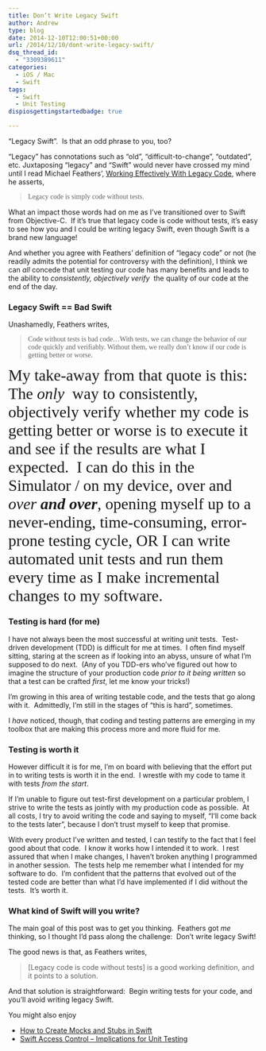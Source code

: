 ```yaml
---
title: Don’t Write Legacy Swift
author: Andrew
type: blog
date: 2014-12-10T12:00:51+00:00
url: /2014/12/10/dont-write-legacy-swift/
dsq_thread_id:
  - "3309389611"
categories:
  - iOS / Mac
  - Swift
tags:
  - Swift
  - Unit Testing
dispiosgettingstartedbadge: true

---
```

“Legacy Swift”.&nbsp; Is that an odd phrase to you, too?

“Legacy” has connotations such as “old”, “difficult-to-change”, “outdated”, etc. Juxtaposing “legacy” and “Swift” would never have crossed my mind until I read Michael Feathers’, [Working Effectively With Legacy Code][1], where he asserts,

> <font face="Thread-00004318-Id-00000000">Legacy code is simply code without tests.</font>

What an impact those words had on me as I’ve transitioned over to Swift from Objective-C.&nbsp; If it’s true that legacy code is code without tests, it’s easy to see how you and I could be writing legacy Swift, even though Swift is a brand new language!

And whether you agree with Feathers’ definition of “legacy code” or not (he readily admits the potential for controversy with the definition), I think we can _all_ concede that unit testing our code has many benefits and leads to the ability to _consistently,_&nbsp;_objectively_ _verify_&nbsp; the quality of our code at the end of the day.

### Legacy Swift == Bad Swift

Unashamedly, Feathers writes,

> <font face="Thread-00004318-Id-00000000">Code without tests is bad code…With tests, we can change the behavior of our code quickly and verifiably. Without them, we really don’t know if our code is getting better or worse.</font>

<font size="6" face="Thread-00004318-Id-00000001">My take-away from that quote is this:&nbsp; The <em>only</em>&nbsp; way to consistently, objectively verify whether my code is getting better or worse is to execute it and see if the results are what I expected.&nbsp; I can do this in the Simulator / on my device, over and <em>over</em> <strong><em>and over</em></strong>, opening myself up to a never-ending, time-consuming, error-prone testing cycle, OR I can write automated unit tests and run them every time as I make incremental changes to my software.</font>

### Testing is hard (for me)

I have not always been the most successful at writing unit tests.&nbsp; Test-driven development (TDD) is difficult for me at times.&nbsp; I often find myself sitting, staring at the screen as if looking into an abyss, unsure of what I’m supposed to do next.&nbsp; (Any of you TDD-ers who’ve figured out how to imagine the structure of your production code _prior to it being written_ so that a test can be crafted _first_, let me know your tricks!)

I’m growing in this area of writing testable code, and the tests that go along with it.&nbsp; Admittedly, I’m still in the stages of “this is hard”, sometimes.&nbsp; 

I _have_ noticed, though, that coding and testing patterns are emerging in my toolbox that are making this process more and more fluid for me.

### Testing is worth it

However difficult it is for me, I’m on board with believing that the effort put in to writing tests is worth it in the end.&nbsp; I wrestle with my code to tame it with tests _from the start_.

If I’m unable to figure out test-first development on a particular problem, I strive to write the tests as jointly with my production code as possible.&nbsp; At all costs, I try to avoid writing the code and saying to myself, “I’ll come back to the tests later”, because I don’t trust myself to keep that promise.

With every product I’ve written and tested, I can testify to the fact that I feel good about that code.&nbsp; I know it works how I intended it to work.&nbsp; I rest assured that when I make changes, I haven’t broken anything I programmed in another session.&nbsp; The tests help me remember what I intended for my software to do.&nbsp; I’m confident that the patterns that evolved out of the tested code are better than what I’d have implemented if I did without the tests.&nbsp; It’s worth it.

### What kind of Swift will you write?

The main goal of this post was to get you thinking.&nbsp; Feathers got _me_ thinking, so I thought I’d pass along the challenge:&nbsp; Don’t write legacy Swift!&nbsp; 

The good news is that, as Feathers writes, 

> [Legacy code is code without tests] is a good working definition, and it points to a solution.

And that solution is straightforward:&nbsp; Begin writing tests for your code, and you’ll avoid writing legacy Swift.

<div class="related-posts">
  You might also enjoy</p> 
  
  <ul>
    <li>
      <a href="http://www.andrewcbancroft.com/2014/07/15/how-to-create-mocks-and-stubs-in-swift/" title="How to Create Mocks and Stubs in Swift">How to Create Mocks and Stubs in Swift</a>
    </li>
    <li>
      <a href="http://www.andrewcbancroft.com/2014/07/22/swift-access-control-implications-for-unit-testing/" title="Swift Access Control – Implications for Unit Testing">Swift Access Control – Implications for Unit Testing</a>
    </li>
  </ul>
</div>

 [1]: http://www.amazon.com/Working-Effectively-Legacy-Michael-Feathers/dp/0131177052 "Working Effectively With Legacy Code"